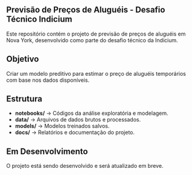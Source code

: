 ## Previsão de Preços de Aluguéis - Desafio Técnico Indicium  

Este repositório contém o projeto de previsão de preços de aluguéis em Nova York, desenvolvido como parte do desafio técnico da Indicium.  

## Objetivo  
Criar um modelo preditivo para estimar o preço de aluguéis temporários com base nos dados disponíveis.  

## Estrutura  
- **notebooks/** → Códigos da análise exploratória e modelagem.  
- **data/** → Arquivos de dados brutos e processados.  
- **models/** → Modelos treinados salvos.  
- **docs/** → Relatórios e documentação do projeto.  

## Em Desenvolvimento  
O projeto está sendo desenvolvido e será atualizado em breve.  

